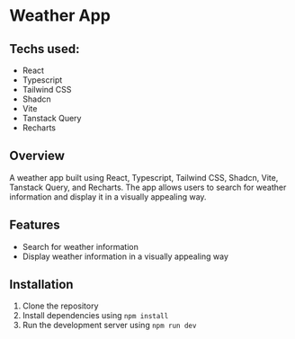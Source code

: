 # Weather App

## Techs used:

- React
- Typescript
- Tailwind CSS
- Shadcn
- Vite
- Tanstack Query
- Recharts

## Overview

A weather app built using React, Typescript, Tailwind CSS, Shadcn, Vite, Tanstack Query, and Recharts. The app allows users to search for weather information and display it in a visually appealing way.

## Features

- Search for weather information
- Display weather information in a visually appealing way

## Installation

1. Clone the repository
2. Install dependencies using `npm install`
3. Run the development server using `npm run dev`
